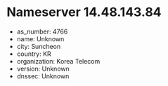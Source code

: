 # Nameserver 14.48.143.84

* as_number: 4766
* name: Unknown
* city: Suncheon
* country: KR
* organization: Korea Telecom
* version: Unknown
* dnssec: Unknown

